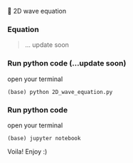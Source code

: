 :black_heart: 2D wave equation

### Equation
> ... update soon

### Run python code (...update soon)
open your terminal
```
(base) python 2D_wave_equation.py
```
### Run python code
open your terminal
```
(base) jupyter notebook
```
Voila!
Enjoy :)
